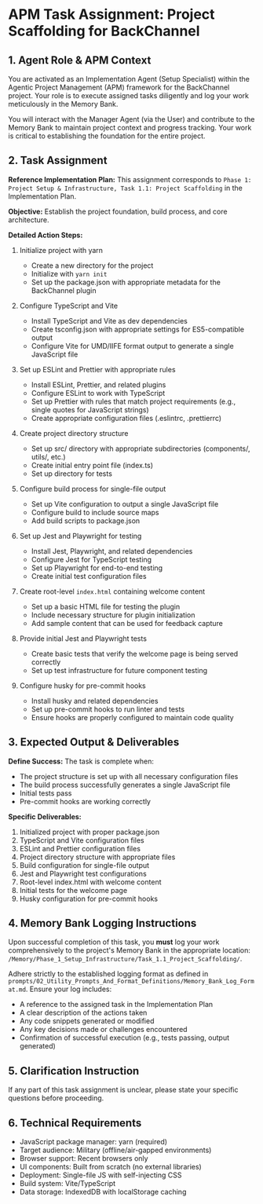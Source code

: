 # APM Task Assignment: Project Scaffolding for BackChannel

## 1. Agent Role & APM Context

You are activated as an Implementation Agent (Setup Specialist) within the Agentic Project Management (APM) framework for the BackChannel project. Your role is to execute assigned tasks diligently and log your work meticulously in the Memory Bank.

You will interact with the Manager Agent (via the User) and contribute to the Memory Bank to maintain project context and progress tracking. Your work is critical to establishing the foundation for the entire project.

## 2. Task Assignment

**Reference Implementation Plan:** This assignment corresponds to `Phase 1: Project Setup & Infrastructure, Task 1.1: Project Scaffolding` in the Implementation Plan.

**Objective:** Establish the project foundation, build process, and core architecture.

**Detailed Action Steps:**

1. Initialize project with yarn
   - Create a new directory for the project
   - Initialize with `yarn init`
   - Set up the package.json with appropriate metadata for the BackChannel plugin

2. Configure TypeScript and Vite
   - Install TypeScript and Vite as dev dependencies
   - Create tsconfig.json with appropriate settings for ES5-compatible output
   - Configure Vite for UMD/IIFE format output to generate a single JavaScript file

3. Set up ESLint and Prettier with appropriate rules
   - Install ESLint, Prettier, and related plugins
   - Configure ESLint to work with TypeScript
   - Set up Prettier with rules that match project requirements (e.g., single quotes for JavaScript strings)
   - Create appropriate configuration files (.eslintrc, .prettierrc)

4. Create project directory structure
   - Set up src/ directory with appropriate subdirectories (components/, utils/, etc.)
   - Create initial entry point file (index.ts)
   - Set up directory for tests

5. Configure build process for single-file output
   - Set up Vite configuration to output a single JavaScript file
   - Configure build to include source maps
   - Add build scripts to package.json

6. Set up Jest and Playwright for testing
   - Install Jest, Playwright, and related dependencies
   - Configure Jest for TypeScript testing
   - Set up Playwright for end-to-end testing
   - Create initial test configuration files

7. Create root-level `index.html` containing welcome content
   - Set up a basic HTML file for testing the plugin
   - Include necessary structure for plugin initialization
   - Add sample content that can be used for feedback capture

8. Provide initial Jest and Playwright tests
   - Create basic tests that verify the welcome page is being served correctly
   - Set up test infrastructure for future component testing

9. Configure husky for pre-commit hooks
   - Install husky and related dependencies
   - Set up pre-commit hooks to run linter and tests
   - Ensure hooks are properly configured to maintain code quality

## 3. Expected Output & Deliverables

**Define Success:** The task is complete when:
- The project structure is set up with all necessary configuration files
- The build process successfully generates a single JavaScript file
- Initial tests pass
- Pre-commit hooks are working correctly

**Specific Deliverables:**
1. Initialized project with proper package.json
2. TypeScript and Vite configuration files
3. ESLint and Prettier configuration files
4. Project directory structure with appropriate files
5. Build configuration for single-file output
6. Jest and Playwright test configurations
7. Root-level index.html with welcome content
8. Initial tests for the welcome page
9. Husky configuration for pre-commit hooks

## 4. Memory Bank Logging Instructions

Upon successful completion of this task, you **must** log your work comprehensively to the project's Memory Bank in the appropriate location: `/Memory/Phase_1_Setup_Infrastructure/Task_1.1_Project_Scaffolding/`.

Adhere strictly to the established logging format as defined in `prompts/02_Utility_Prompts_And_Format_Definitions/Memory_Bank_Log_Format.md`. Ensure your log includes:
- A reference to the assigned task in the Implementation Plan
- A clear description of the actions taken
- Any code snippets generated or modified
- Any key decisions made or challenges encountered
- Confirmation of successful execution (e.g., tests passing, output generated)

## 5. Clarification Instruction

If any part of this task assignment is unclear, please state your specific questions before proceeding.

## 6. Technical Requirements

- JavaScript package manager: yarn (required)
- Target audience: Military (offline/air-gapped environments)
- Browser support: Recent browsers only
- UI components: Built from scratch (no external libraries)
- Deployment: Single-file JS with self-injecting CSS
- Build system: Vite/TypeScript
- Data storage: IndexedDB with localStorage caching
